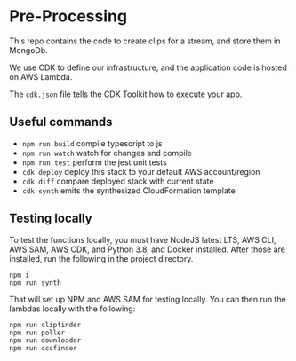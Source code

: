 # Pre-Processing

This repo contains the code to create clips for a stream, and store them in MongoDb. 

We use CDK to define our infrastructure, and the application code is hosted on AWS Lambda. 

The `cdk.json` file tells the CDK Toolkit how to execute your app.

## Useful commands

 * `npm run build`   compile typescript to js
 * `npm run watch`   watch for changes and compile
 * `npm run test`    perform the jest unit tests
 * `cdk deploy`      deploy this stack to your default AWS account/region
 * `cdk diff`        compare deployed stack with current state
 * `cdk synth`       emits the synthesized CloudFormation template

## Testing locally
To test the functions locally, you must have NodeJS latest LTS, AWS CLI, AWS SAM, AWS CDK, and Python 3.8, and Docker installed. After those are installed, run the following in the project directory.
```
npm i
npm run synth
```

That will set up NPM and AWS SAM for testing locally. You can then run the lambdas locally with the following:
```
npm run clipfinder
npm run poller
npm run downloader
npm run cccfinder
```
